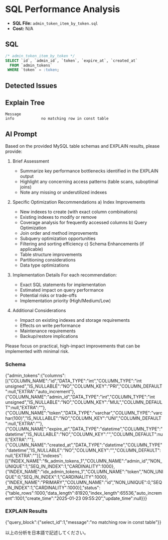# SQL Performance Analysis
- **SQL File:** `admin_token_item_by_token.sql`
- **Cost:** N/A

## SQL
```sql
/* admin_token_item_by_token */
SELECT `id`, `admin_id`, `token`, `expire_at`, `created_at`
  FROM `admin_tokens`
 WHERE `token` = :token;

```

## Detected Issues


## Explain Tree
```
Message
info            no matching row in const table
```

## AI Prompt
Based on the provided MySQL table schemas and EXPLAIN results, please provide:

1. Brief Assessment
   - Summarize key performance bottlenecks identified in the EXPLAIN output
   - Highlight any concerning access patterns (table scans, suboptimal joins)
   - Note any missing or underutilized indexes

2. Specific Optimization Recommendations
   a) Index Improvements
      - New indexes to create (with exact column combinations)
      - Existing indexes to modify or remove
      - Coverage analysis for frequently accessed columns
   b) Query Optimization
      - Join order and method improvements
      - Subquery optimization opportunities
      - Filtering and sorting efficiency
   c) Schema Enhancements (if applicable)
      - Table structure improvements
      - Partitioning considerations
      - Data type optimizations

3. Implementation Details
   For each recommendation:
     - Exact SQL statements for implementation
     - Estimated impact on query performance
     - Potential risks or trade-offs
     - Implementation priority (High/Medium/Low)

4. Additional Considerations
   - Impact on existing indexes and storage requirements
   - Effects on write performance
   - Maintenance requirements
   - Backup/restore implications

Please focus on practical, high-impact improvements that can be implemented with minimal risk.

### Schema
{"admin_tokens":{"columns":[{"COLUMN_NAME":"id","DATA_TYPE":"int","COLUMN_TYPE":"int unsigned","IS_NULLABLE":"NO","COLUMN_KEY":"PRI","COLUMN_DEFAULT":null,"EXTRA":"auto_increment"},{"COLUMN_NAME":"admin_id","DATA_TYPE":"int","COLUMN_TYPE":"int unsigned","IS_NULLABLE":"NO","COLUMN_KEY":"MUL","COLUMN_DEFAULT":null,"EXTRA":""},{"COLUMN_NAME":"token","DATA_TYPE":"varchar","COLUMN_TYPE":"varchar(100)","IS_NULLABLE":"NO","COLUMN_KEY":"UNI","COLUMN_DEFAULT":null,"EXTRA":""},{"COLUMN_NAME":"expire_at","DATA_TYPE":"datetime","COLUMN_TYPE":"datetime","IS_NULLABLE":"NO","COLUMN_KEY":"","COLUMN_DEFAULT":null,"EXTRA":""},{"COLUMN_NAME":"created_at","DATA_TYPE":"datetime","COLUMN_TYPE":"datetime","IS_NULLABLE":"NO","COLUMN_KEY":"","COLUMN_DEFAULT":null,"EXTRA":""}],"indexes":[{"INDEX_NAME":"fk_admin_tokens_1","COLUMN_NAME":"admin_id","NON_UNIQUE":1,"SEQ_IN_INDEX":1,"CARDINALITY":1000},{"INDEX_NAME":"idx_admin_tokens_1","COLUMN_NAME":"token","NON_UNIQUE":0,"SEQ_IN_INDEX":1,"CARDINALITY":1000},{"INDEX_NAME":"PRIMARY","COLUMN_NAME":"id","NON_UNIQUE":0,"SEQ_IN_INDEX":1,"CARDINALITY":1000}],"status":{"table_rows":1000,"data_length":81920,"index_length":65536,"auto_increment":1001,"create_time":"2025-01-23 09:55:20","update_time":null}}}

### EXPLAIN Results
{"query_block":{"select_id":1,"message":"no matching row in const table"}}

以上の分析を日本語で記述してください。